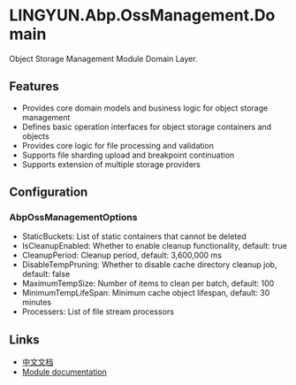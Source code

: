 # LINGYUN.Abp.OssManagement.Domain

Object Storage Management Module Domain Layer.

## Features

* Provides core domain models and business logic for object storage management
* Defines basic operation interfaces for object storage containers and objects
* Provides core logic for file processing and validation
* Supports file sharding upload and breakpoint continuation
* Supports extension of multiple storage providers

## Configuration

### AbpOssManagementOptions

* StaticBuckets: List of static containers that cannot be deleted
* IsCleanupEnabled: Whether to enable cleanup functionality, default: true
* CleanupPeriod: Cleanup period, default: 3,600,000 ms
* DisableTempPruning: Whether to disable cache directory cleanup job, default: false
* MaximumTempSize: Number of items to clean per batch, default: 100
* MinimumTempLifeSpan: Minimum cache object lifespan, default: 30 minutes
* Processers: List of file stream processors

## Links

* [中文文档](./README.md)
* [Module documentation](../README.md)
